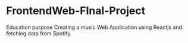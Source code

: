 # FrontendWeb-FInal-Project
Education purpose
Creating a music Web Application using Reactjs and fetching data from Spotify. 
